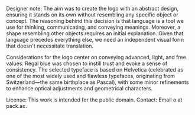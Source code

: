 Designer note:
The aim was to create the logo with an abstract design, ensuring it stands on its own without resembling any specific object or concept. The reasoning behind this decision is that language is a tool we use for thinking, communicating, and conveying meanings. Moreover, a shape resembling other objects requires an initial explanation. Given that language precedes everything else, we need an independent visual form that doesn't necessitate translation.

Considerations for the logo center on conveying advanced, light, and free values. Regal blue was chosen to instill trust and evoke a sense of consistency. The selected typeface is based on Helvetica (celebrated as one of the most widely used and flawless typefaces, originating from Switzerland—the same birthplace as Pascal), with some minor refinements to enhance optical adjustments and geometrical characters.

License: This work is intended for the public domain. 
Contact: Email o at pack.ac.
